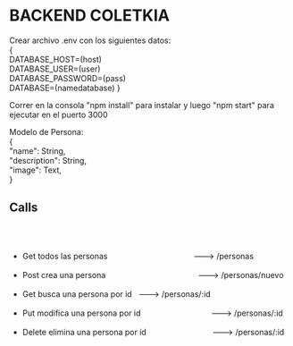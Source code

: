 # BACKEND COLETKIA
<p>Crear archivo .env con los siguientes datos:</br>
{</br>
DATABASE_HOST=(host) </br>
DATABASE_USER=(user) </br>
DATABASE_PASSWORD=(pass) </br>
DATABASE=(namedatabase)
}</p>

<p>Correr en la consola "npm install" para instalar y luego "npm start" para ejecutar en el puerto 3000 </br>
</p>
 
 <p> Modelo de Persona:</br>
 {</br>
    "name": String,</br>
    "description": String,</br>
    "image": Text,</br>
}</p>

<h2>Calls</h2>
  <ul>
        <li>Get todos las personas                                       --->  /personas</li>
        <li>Post crea una persona                                           --->  /personas/nuevo</li>
        <li>Get busca una persona por id                                  --->  /personas/:id</li>
        <li>Put modifica una persona por id                                --->  /personas/:id</li>
        <li>Delete elimina una persona por id                              --->  /personas/:id</li>
                 
    </ul>

